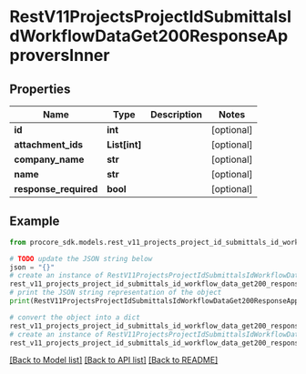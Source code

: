 # RestV11ProjectsProjectIdSubmittalsIdWorkflowDataGet200ResponseApproversInner


## Properties

Name | Type | Description | Notes
------------ | ------------- | ------------- | -------------
**id** | **int** |  | [optional] 
**attachment_ids** | **List[int]** |  | [optional] 
**company_name** | **str** |  | [optional] 
**name** | **str** |  | [optional] 
**response_required** | **bool** |  | [optional] 

## Example

```python
from procore_sdk.models.rest_v11_projects_project_id_submittals_id_workflow_data_get200_response_approvers_inner import RestV11ProjectsProjectIdSubmittalsIdWorkflowDataGet200ResponseApproversInner

# TODO update the JSON string below
json = "{}"
# create an instance of RestV11ProjectsProjectIdSubmittalsIdWorkflowDataGet200ResponseApproversInner from a JSON string
rest_v11_projects_project_id_submittals_id_workflow_data_get200_response_approvers_inner_instance = RestV11ProjectsProjectIdSubmittalsIdWorkflowDataGet200ResponseApproversInner.from_json(json)
# print the JSON string representation of the object
print(RestV11ProjectsProjectIdSubmittalsIdWorkflowDataGet200ResponseApproversInner.to_json())

# convert the object into a dict
rest_v11_projects_project_id_submittals_id_workflow_data_get200_response_approvers_inner_dict = rest_v11_projects_project_id_submittals_id_workflow_data_get200_response_approvers_inner_instance.to_dict()
# create an instance of RestV11ProjectsProjectIdSubmittalsIdWorkflowDataGet200ResponseApproversInner from a dict
rest_v11_projects_project_id_submittals_id_workflow_data_get200_response_approvers_inner_from_dict = RestV11ProjectsProjectIdSubmittalsIdWorkflowDataGet200ResponseApproversInner.from_dict(rest_v11_projects_project_id_submittals_id_workflow_data_get200_response_approvers_inner_dict)
```
[[Back to Model list]](../README.md#documentation-for-models) [[Back to API list]](../README.md#documentation-for-api-endpoints) [[Back to README]](../README.md)


